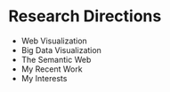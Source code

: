 # Research Directions
 * Web Visualization
 * Big Data Visualization
 * The Semantic Web
 * My Recent Work
 * My Interests
